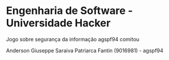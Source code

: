 # Engenharia de Software - Universidade Hacker
Jogo sobre segurança da informação
agspf94 comitou

Anderson Giuseppe Saraiva Patriarca Fantin (9016981) - agspf94
